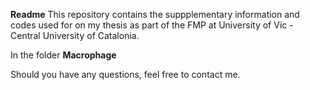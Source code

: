 **Readme**
This repository contains the suppplementary information and codes used for on my thesis as part of the FMP at University of Vic - Central University of Catalonia.

In the folder **Macrophage**

Should you have any questions, feel free to contact me.
